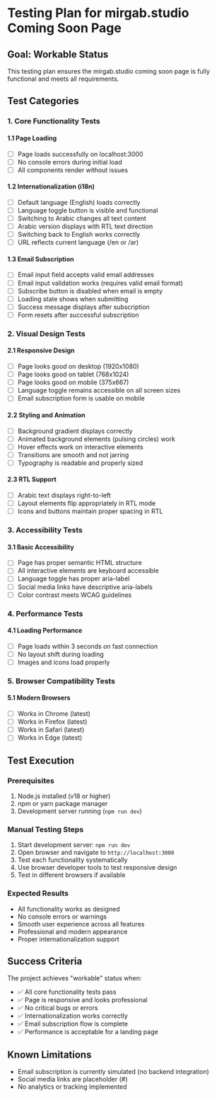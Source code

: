 # Testing Plan for mirgab.studio Coming Soon Page

## Goal: Workable Status

This testing plan ensures the mirgab.studio coming soon page is fully functional and meets all requirements.

## Test Categories

### 1. Core Functionality Tests

#### 1.1 Page Loading
- [ ] Page loads successfully on localhost:3000
- [ ] No console errors during initial load
- [ ] All components render without issues

#### 1.2 Internationalization (i18n)
- [ ] Default language (English) loads correctly
- [ ] Language toggle button is visible and functional
- [ ] Switching to Arabic changes all text content
- [ ] Arabic version displays with RTL text direction
- [ ] Switching back to English works correctly
- [ ] URL reflects current language (/en or /ar)

#### 1.3 Email Subscription
- [ ] Email input field accepts valid email addresses
- [ ] Email input validation works (requires valid email format)
- [ ] Subscribe button is disabled when email is empty
- [ ] Loading state shows when submitting
- [ ] Success message displays after subscription
- [ ] Form resets after successful subscription

### 2. Visual Design Tests

#### 2.1 Responsive Design
- [ ] Page looks good on desktop (1920x1080)
- [ ] Page looks good on tablet (768x1024)
- [ ] Page looks good on mobile (375x667)
- [ ] Language toggle remains accessible on all screen sizes
- [ ] Email subscription form is usable on mobile

#### 2.2 Styling and Animation
- [ ] Background gradient displays correctly
- [ ] Animated background elements (pulsing circles) work
- [ ] Hover effects work on interactive elements
- [ ] Transitions are smooth and not jarring
- [ ] Typography is readable and properly sized

#### 2.3 RTL Support
- [ ] Arabic text displays right-to-left
- [ ] Layout elements flip appropriately in RTL mode
- [ ] Icons and buttons maintain proper spacing in RTL

### 3. Accessibility Tests

#### 3.1 Basic Accessibility
- [ ] Page has proper semantic HTML structure
- [ ] All interactive elements are keyboard accessible
- [ ] Language toggle has proper aria-label
- [ ] Social media links have descriptive aria-labels
- [ ] Color contrast meets WCAG guidelines

### 4. Performance Tests

#### 4.1 Loading Performance
- [ ] Page loads within 3 seconds on fast connection
- [ ] No layout shift during loading
- [ ] Images and icons load properly

### 5. Browser Compatibility Tests

#### 5.1 Modern Browsers
- [ ] Works in Chrome (latest)
- [ ] Works in Firefox (latest)
- [ ] Works in Safari (latest)
- [ ] Works in Edge (latest)

## Test Execution

### Prerequisites
1. Node.js installed (v18 or higher)
2. npm or yarn package manager
3. Development server running (`npm run dev`)

### Manual Testing Steps
1. Start development server: `npm run dev`
2. Open browser and navigate to `http://localhost:3000`
3. Test each functionality systematically
4. Use browser developer tools to test responsive design
5. Test in different browsers if available

### Expected Results
- All functionality works as designed
- No console errors or warnings
- Smooth user experience across all features
- Professional and modern appearance
- Proper internationalization support

## Success Criteria

The project achieves "workable" status when:
- ✅ All core functionality tests pass
- ✅ Page is responsive and looks professional
- ✅ No critical bugs or errors
- ✅ Internationalization works correctly
- ✅ Email subscription flow is complete
- ✅ Performance is acceptable for a landing page

## Known Limitations
- Email subscription is currently simulated (no backend integration)
- Social media links are placeholder (#)
- No analytics or tracking implemented
